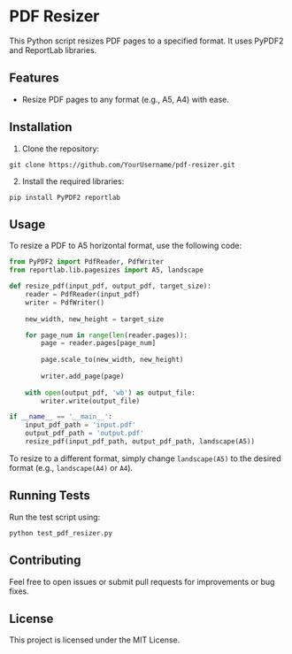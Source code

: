 # PDF Resizer

This Python script resizes PDF pages to a specified format. It uses PyPDF2 and ReportLab libraries.

## Features

- Resize PDF pages to any format (e.g., A5, A4) with ease.

## Installation

1. Clone the repository:
```
git clone https://github.com/YourUsername/pdf-resizer.git
```

2. Install the required libraries:
```
pip install PyPDF2 reportlab
```

## Usage

To resize a PDF to A5 horizontal format, use the following code:

```python
from PyPDF2 import PdfReader, PdfWriter
from reportlab.lib.pagesizes import A5, landscape

def resize_pdf(input_pdf, output_pdf, target_size):
    reader = PdfReader(input_pdf)
    writer = PdfWriter()
    
    new_width, new_height = target_size

    for page_num in range(len(reader.pages)):
        page = reader.pages[page_num]
        
        page.scale_to(new_width, new_height)
        
        writer.add_page(page)
    
    with open(output_pdf, 'wb') as output_file:
        writer.write(output_file)

if __name__ == '__main__':
    input_pdf_path = 'input.pdf'
    output_pdf_path = 'output.pdf'
    resize_pdf(input_pdf_path, output_pdf_path, landscape(A5))
```

To resize to a different format, simply change `landscape(A5)` to the desired format (e.g., `landscape(A4)` or `A4`).

## Running Tests

Run the test script using:

```
python test_pdf_resizer.py
```

## Contributing

Feel free to open issues or submit pull requests for improvements or bug fixes.

## License

This project is licensed under the MIT License.
